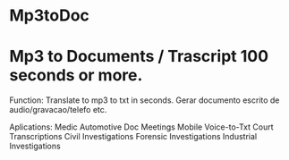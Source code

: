 # Mp3toDoc
# Mp3 to Documents / Trascript 100 seconds or more.


Function: Translate to mp3 to txt in seconds.
          Gerar documento escrito de audio/gravacao/telefo etc.
          
Aplications: Medic
             Automotive
             Doc Meetings
             Mobile Voice-to-Txt
             Court Transcriptions
             Civil Investigations
             Forensic Investigations
             Industrial Investigations
             
             



